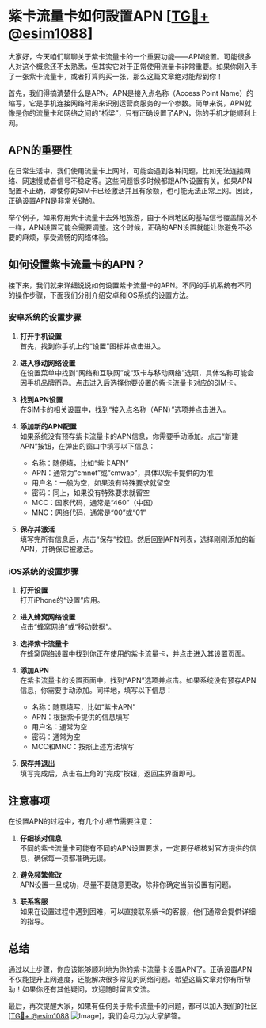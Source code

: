 # 紫卡流量卡如何設置APN [[TG💪+ @esim1088](https://t.me/s/esim1088)]

大家好，今天咱们聊聊关于紫卡流量卡的一个重要功能——APN设置。可能很多人对这个概念还不太熟悉，但其实它对于正常使用流量卡非常重要。如果你刚入手了一张紫卡流量卡，或者打算购买一张，那么这篇文章绝对能帮到你！

首先，我们得搞清楚什么是APN。APN是接入点名称（Access Point Name）的缩写，它是手机连接网络时用来识别运营商服务的一个参数。简单来说，APN就像是你的流量卡和网络之间的“桥梁”，只有正确设置了APN，你的手机才能顺利上网。

## APN的重要性

在日常生活中，我们使用流量卡上网时，可能会遇到各种问题，比如无法连接网络、网速慢或者信号不稳定等。这些问题很多时候都跟APN设置有关。如果APN配置不正确，即使你的SIM卡已经激活并且有余额，也可能无法正常上网。因此，正确设置APN是非常关键的。

举个例子，如果你用紫卡流量卡去外地旅游，由于不同地区的基站信号覆盖情况不一样，APN设置可能会需要调整。这个时候，正确的APN设置就能让你避免不必要的麻烦，享受流畅的网络体验。

## 如何设置紫卡流量卡的APN？

接下来，我们就来详细说说如何设置紫卡流量卡的APN。不同的手机系统有不同的操作步骤，下面我们分别介绍安卓和iOS系统的设置方法。

### 安卓系统的设置步骤

1. **打开手机设置**  
   首先，找到你手机上的“设置”图标并点击进入。

2. **进入移动网络设置**  
   在设置菜单中找到“网络和互联网”或“双卡与移动网络”选项，具体名称可能会因手机品牌而异。点击进入后选择你要设置的紫卡流量卡对应的SIM卡。

3. **找到APN设置**  
   在SIM卡的相关设置中，找到“接入点名称（APN）”选项并点击进入。

4. **添加新的APN配置**  
   如果系统没有预存紫卡流量卡的APN信息，你需要手动添加。点击“新建APN”按钮，在弹出的窗口中填写以下信息：
   - 名称：随便填，比如“紫卡APN”
   - APN：通常为“cmnet”或“cmwap”，具体以紫卡提供的为准
   - 用户名：一般为空，如果没有特殊要求就留空
   - 密码：同上，如果没有特殊要求就留空
   - MCC：国家代码，通常是“460”（中国）
   - MNC：网络代码，通常是“00”或“01”

5. **保存并激活**  
   填写完所有信息后，点击“保存”按钮。然后回到APN列表，选择刚刚添加的新APN，并确保它被激活。

### iOS系统的设置步骤

1. **打开设置**  
   打开iPhone的“设置”应用。

2. **进入蜂窝网络设置**  
   点击“蜂窝网络”或“移动数据”。

3. **选择紫卡流量卡**  
   在蜂窝网络设置中找到你正在使用的紫卡流量卡，并点击进入其设置页面。

4. **添加APN**  
   在紫卡流量卡的设置页面中，找到“APN”选项并点击。如果系统没有预存APN信息，你需要手动添加。同样地，填写以下信息：
   - 名称：随意填写，比如“紫卡APN”
   - APN：根据紫卡提供的信息填写
   - 用户名：通常为空
   - 密码：通常为空
   - MCC和MNC：按照上述方法填写

5. **保存并退出**  
   填写完成后，点击右上角的“完成”按钮，返回主界面即可。

## 注意事项

在设置APN的过程中，有几个小细节需要注意：

1. **仔细核对信息**  
   不同的紫卡流量卡可能有不同的APN设置要求，一定要仔细核对官方提供的信息，确保每一项都准确无误。

2. **避免频繁修改**  
   APN设置一旦成功，尽量不要随意更改，除非你确定当前设置有问题。

3. **联系客服**  
   如果在设置过程中遇到困难，可以直接联系紫卡的客服，他们通常会提供详细的指导。

## 总结

通过以上步骤，你应该能够顺利地为你的紫卡流量卡设置APN了。正确设置APN不仅能提升上网速度，还能解决很多常见的网络问题。希望这篇文章对你有所帮助！如果你还有其他疑问，欢迎随时留言交流。

最后，再次提醒大家，如果有任何关于紫卡流量卡的问题，都可以加入我们的社区[[TG💪+ @esim1088](https://t.me/s/esim1088) ![Image](https://i.postimg.cc/4NQfJmqS/Snipaste-2025-05-13-00-14-12.png)]，我们会尽力为大家解答。